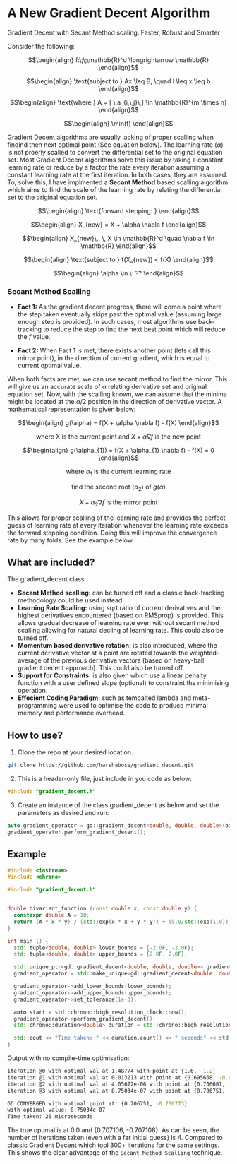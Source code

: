 # A New Gradient Decent Algorithm
Gradient Decent with Secant Method scaling. Faster, Robust and Smarter


Consider the following:
```math
\begin{align}
f:\;\;\mathbb{R}^d \longrightarrow \mathbb{R}
\end{align}
```

```math
\begin{align}
\text{subject to } Ax \leq B, \quad l \leq x \leq b
\end{align}
```

```math
\begin{align}
\text{where } A = [ \,a_{i,\,j}\,] \in \mathbb{R}^{m \times n}
\end{align}
```

```math
\begin{align}
\min(f)
\end{align}
```
Gradient Decent algorithms are usually lacking of proper scalling when findind then next optimal point (See equation below). The learning rate ($\alpha$) is not proerly scalled to convert the differential set to the original equation set. Most Gradient Decent algorithms solve this issue by taking a constant learning rate or reduce by a factor the rate every iteration assuming a constant learning rate at the first iteration. In both cases, they are assumed. To, solve this, I have implmented a **Secant Method** based scalling algorithm which aims to find the scale of the learning rate by relating the differential set to the original equation set.

```math
\begin{align}
\text{forward stepping: }
\end{align}
```
```math
\begin{align}
X_{new} = X + \alpha \nabla f
\end{align}
```
```math
\begin{align}
X_{new}\,, \, X \in \mathbb{R}^d \quad \nabla f \in \mathbb{R}
\end{align}
```
```math
\begin{align}
\text{subject to } f(X_{new}) < f(X)
\end{align}
```
```math
\begin{align}
\alpha \in \: ??
\end{align}
```

### Secant Method Scalling
- **Fact 1:**  As the gradient decent progress, there will come a point where the step taken eventually skips past the optimal value (assuming large enough step is provided). In such cases, most algorithms use back-tracking to reduce the step to find the next best point which will reduce the $f$ value.

- **Fact 2:**  When Fact 1 is met, there exists another point (lets call this mirror point), in the direction of current gradient, which is equal to current optimal value.

When both facts are met, we can use secant method to find the mirror. This will give us an accurate scale of $\alpha$ relating derivative set and original equation set. Now, with the scalling known, we can assume that the minima might be located at the $\alpha / 2$ position in the direction of derivative vector. A mathematical representation is given below:
```math
\begin{align}
g(\alpha) = f(X + \alpha \nabla f) - f(X)
\end{align}
```
```math
\text{where X is the current point and }X + \alpha \nabla f \text{ is the new point}
```
```math
\begin{align}
g(\alpha_{1}) = f(X + \alpha_{1} \nabla f) - f(X) = 0
\end{align}
```
```math
\text{where } \alpha_{1} \text{ is the current learning rate}
```
```math
\text{find the second root (} \alpha_{2} \text{) of } g(\alpha)
```
```math
X + \alpha_{2} \nabla f \text{ is the mirror point}
```

This allows for proper scalling of the learning rate and provides the perfect guess of learning rate at every iteration whenever the learning rate exceeds the forward stepping condition. Doing this will improve the convergence rate by many folds. See the example below.

## What are included?
The gradient_decent class:
- **Secant Method scalling:** can be turned off and a classic back-tracking methodology could be used instead.
- **Learning Rate Scalling:** using sqrt ratio of current derivatives and the highest derivatives encountered (based on RMSprop) is provided. This allows gradual decrease of learning rate even without secant method scalling allowing for natural decling of learning rate. This could also be turned off.
- **Momentum based derivative rotation:** is also introduced, where the current derivative vector at a point are rotated towards the weighted-average of the previous derivative vectors (based on heavy-ball gradient decent approach). This could also be turned off.
- **Support for Constraints:** is also given which use a linear penalty function with a user defined slope (optional) to constraint the minimising operation.
- **Effecient Coding Paradigm:** such as tempalted lambda and meta-programming were used to optimise the code to produce minimal memory and performance overhead. 

## How to use?
1. Clone the repo at your desired location.
```bash
git clone https://github.com/harshabose/gradient_decent.git
```
2. This is a header-only file, just include in you code as below:
```cpp
#include "gradient_decent.h"
```
3. Create an instance of the class gradient_decent as below and set the parameters as desired and run:
```cpp
auto gradient_operator = gd::gradient_decent<double, double, double>(bivarient_function, 1.6, -1.2);
gradient_operator.perform_gradient_decent();
```
## Example
```cpp
#include <iostream>
#include <chrono>

#include "gradient_decent.h"


double bivarient_function (const double x, const double y) {
  constexpr double A = 10;
  return (A * x * y) / (std::exp(x * x + y * y)) + (5.0/std::exp(1.0));
}

int main () {
  std::tuple<double, double> lower_bounds = {-2.0F, -2.0F};
  std::tuple<double, double> upper_bounds = {2.0F, 2.0F};

  std::unique_ptr<gd::gradient_decent<double, double, double>> gradient_operator;
  gradient_operator = std::make_unique<gd::gradient_decent<double, double, double>>(bivarient_function, 1.6, -1.2);

  gradient_operator->add_lower_bounds(lower_bounds);
  gradient_operator->add_upper_bounds(upper_bounds);
  gradient_operator->set_tolerance(1e-3);

  auto start = std::chrono::high_resolution_clock::now();
  gradient_operator->perform_gradient_decent();
  std::chrono::duration<double> duration = std::chrono::high_resolution_clock::now() - start;

  std::cout << "Time taken: " << duration.count() << " seconds" << std::endl;
}
```
Output with no compile-time optimisation: 
```bash
iteration @0 with optimal val at 1.48774 with point at {1.6, -1.2}
iteration @1 with optimal val at 0.013213 with point at {0.695668, -0.649016}
iteration @2 with optimal val at 4.05672e-06 with point at {0.706601, -0.708027}
iteration @3 with optimal val at 8.75034e-07 with point at {0.706751, -0.706773}

GD CONVERGED with optimal point at: {0.706751, -0.706773}
with optimal value: 8.75034e-07
Time taken: 26 microseconds
```
The true optimal is at 0.0 and {0.707106, -0.707106}. As can be seen, the number of iterations taken (even with a far initial guess) is 4. Compared to classic Gradient Decent which tool 300+ iterations for the same settings. This shows the clear advantage of the `Secant Method Scalling` technique.
